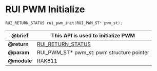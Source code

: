 # RUI PWM Initialize

```c
RUI_RETURN_STATUS rui_pwm_init(RUI_PWM_ST* pwm_st);
```

| **@brief**  | This API is used to initialize PWM                                                                                 |
| ----------- | ------------------------------------------------------------------------------------------------------------------ |
| **@return** | [RUI_RETURN_STATUS](https://doc.rakwireless.com/developer-tools/developer-tools/getting-started#rui_return_status) |
| **@param**  | RUI_PWM_ST\* pwm_st: pwm structure pointer                                                                         |
| **@module** | RAK811                                                                                                             |
